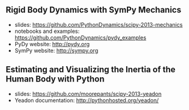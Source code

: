 Rigid Body Dynamics with SymPy Mechanics
----------------------------------------

- slides: https://github.com/PythonDynamics/scipy-2013-mechanics
- notebooks and examples: https://github.com/PythonDynamics/pydy_examples
- PyDy website: http://pydy.org
- SymPy website: http://sympy.org

Estimating and Visualizing the Inertia of the Human Body with Python
--------------------------------------------------------------------

- slides: https://github.com/moorepants/scipy-2013-yeadon
- Yeadon documentation: http://pythonhosted.org/yeadon/

